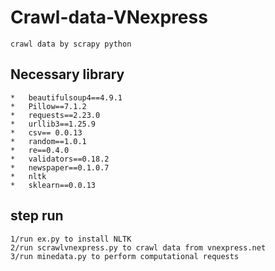# Crawl-data-VNexpress
	crawl data by scrapy python
## Necessary library
	*	beautifulsoup4==4.9.1
	*	Pillow==7.1.2
	*	requests==2.23.0
	*	urllib3==1.25.9
	*	csv== 0.0.13
	*	random==1.0.1
	*	re==0.4.0
	*	validators==0.18.2
	*	newspaper==0.1.0.7
	*	nltk
	*	sklearn==0.0.13

## step run
	1/run ex.py to install NLTK
	2/run scrawlvnexpress.py to crawl data from vnexpress.net
	3/run minedata.py to perform computational requests

